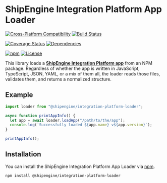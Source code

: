 ShipEngine Integration Platform App Loader
==============================================


[![Cross-Platform Compatibility](https://shipengine.github.io/img/badges/os-badges.svg)](https://github.com/ShipEngine/shipengine-integration-platform-loader/actions)
[![Build Status](https://github.com/ShipEngine/shipengine-integration-platform-loader/workflows/CI-CD/badge.svg)](https://github.com/ShipEngine/shipengine-integration-platform-loader/actions)

[![Coverage Status](https://coveralls.io/repos/github/ShipEngine/shipengine-integration-platform-loader/badge.svg?branch=master)](https://coveralls.io/github/ShipEngine/shipengine-integration-platform-loader)
[![Dependencies](https://david-dm.org/ShipEngine/shipengine-integration-platform-loader.svg)](https://david-dm.org/ShipEngine/shipengine-integration-platform-loader)

[![npm](https://img.shields.io/npm/v/@shipengine/integration-platform-loader.svg)](https://www.npmjs.com/package/@shipengine/integration-platform-loader)
[![License](https://img.shields.io/npm/l/@shipengine/integration-platform-loader.svg)](LICENSE)


This library loads a [**ShipEngine Integration Platform app**](https://www.shipengine.com/docs/integration-platform/) from an NPM package. Regardless of whether the app is written in JavaScript, TypeScript, JSON, YAML, or a mix of them all, the loader reads those files, validates them, and returns a normalized structure.



Example
--------------------------

```typescript
import loader from "@shipengine/integration-platform-loader";

async function printAppInfo() {
  let app = await loader.loadApp("/path/to/the/app");
  console.log(`Successfully loaded ${app.name} v${app.version}`);
}

printAppInfo();
```



Installation
--------------------------
You can install the ShipEngine Integration Platform App Loader via [npm](https://docs.npmjs.com/about-npm/).

```bash
npm install @shipengine/integration-platform-loader
```
